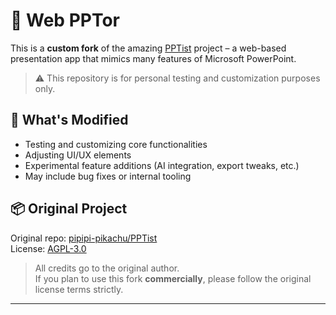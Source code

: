 # 🧪 Web PPTor

This is a **custom fork** of the amazing [PPTist](https://github.com/pipipi-pikachu/PPTist) project – a web-based presentation app that mimics many features of Microsoft PowerPoint.

> ⚠️ This repository is for personal testing and customization purposes only.

## 🚧 What's Modified

- Testing and customizing core functionalities
- Adjusting UI/UX elements
- Experimental feature additions (AI integration, export tweaks, etc.)
- May include bug fixes or internal tooling

## 📦 Original Project

Original repo: [pipipi-pikachu/PPTist](https://github.com/pipipi-pikachu/PPTist)  
License: [AGPL-3.0](https://www.gnu.org/licenses/agpl-3.0.html)

> All credits go to the original author.  
> If you plan to use this fork **commercially**, please follow the original license terms strictly.

---
